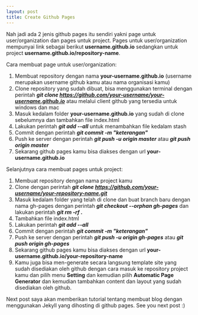 ```yaml
---
layout: post
title: Create Github Pages
---
```


Nah jadi ada 2 jenis github pages itu sendiri yakni page untuk user/organization dan pages untuk project.
Pages untuk user/organization mempunyai link sebagai berikut **username.github.io** sedangkan untuk project **username.github.io/repository-name**.

Cara membuat page untuk user/organization:


1. Membuat repository dengan nama **your-username.github.io** (username merupakan username github kamu atau nama organisasi kamu)
2. Clone repository yang sudah dibuat, bisa menggunakan terminal dengan perintah ***git clone https://github.com/your-username/your-username.github.io*** atau melalui client github yang tersedia untuk windows dan mac
3. Masuk kedalam folder **your-username.github.io** yang sudah di clone sebelumnya dan tambahkan file index.html
4. Lakukan perintah ***git add --all*** untuk menambahkan file kedalam stash
5. Commit dengan perintah ***git commit -m "keterangan"***
6. Push ke server dengan perintah ***git push -u origin master*** atau ***git push origin master***
7. Sekarang github pages kamu bisa diakses dengan url **your-username.github.io**

Selanjutnya cara membuat pages untuk project:


1. Membuat repository dengan nama project kamu
2. Clone dengan perintah ***git clone https://github.com/your-username/your-repository-name.git***
3. Masuk kedalam folder yang telah di clone dan buat branch baru dengan nama gh-pages dengan perintah ***git checkout --orphan gh-pages*** 
dan lakukan perintah ***git rm -rf .***
4. Tambahkan file index.html
5. Lakukan perintah ***git add --all*** 
6. Commit dengan perintah ***git commit -m "keterangan"***
7. Push ke server dengan perintah ***git push -u origin gh-pages*** atau ***git push origin gh-pages***
8. Sekarang github pages kamu bisa diakses dengan url **your-username.github.io/your-repository-name**
9. Kamu juga bisa men-generate secara langsung template site yang sudah disediakan oleh github dengan cara masuk ke repository project kamu dan pilih menu **Setting** dan kemudian pilih **Automatic Page Generator** dan kemudian tambahkan content dan layout yang sudah disediakan oleh github. 

Next post saya akan memberikan tutorial tentang membuat blog dengan menggunakan Jekyll yang dihosting di github pages. See you next post :)
